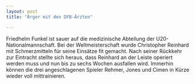 ```yaml
---
layout: post
title: "Ärger mit den DFB-Ärzten"

---
```


Friedhelm Funkel ist sauer auf die medizinische Abteilung der U20-Nationalmannschaft. Bei der Weltmeisterschaft wurde Christopher Reinhard mit Schmerzmitteln für seine Einsätze fit gemacht. Nach seiner Rückkehr zur Eintracht stellte sich heraus, dass Reinhard an der Leiste operiert werden muss und nun bis zu sechs Wochen ausfallen wird. Immerhin können die drei angeschlagenen Spieler Rehmer, Jones und Cimen in Kürze wieder voll mittrainieren.


